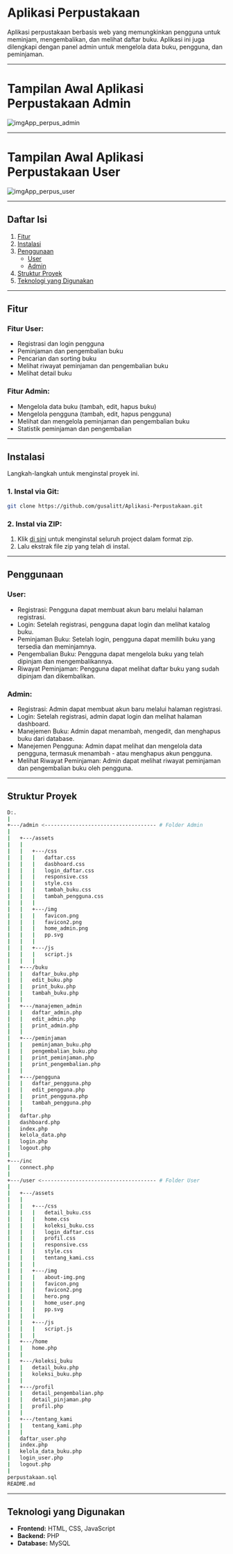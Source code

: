 # **Aplikasi Perpustakaan**

Aplikasi perpustakaan berbasis web yang memungkinkan pengguna untuk meminjam, mengembalikan, dan melihat daftar buku. Aplikasi ini juga dilengkapi dengan panel admin untuk mengelola data buku, pengguna, dan peminjaman.

---

# **Tampilan Awal Aplikasi Perpustakaan Admin**
![imgApp_perpus_admin](./admin/assets/img/home_admin.png)

---

# **Tampilan Awal Aplikasi Perpustakaan User**
![imgApp_perpus_user](./user/assets/img/home_user.png)

---

## **Daftar Isi**

1. [Fitur](#fitur)
2. [Instalasi](#instalasi)
3. [Penggunaan](#penggunaan)
   - [User](#user)
   - [Admin](#admin)
4. [Struktur Proyek](#struktur-proyek)
5. [Teknologi yang Digunakan](#teknologi-yang-digunakan)

---

## **Fitur**

### Fitur User:

- Registrasi dan login pengguna
- Peminjaman dan pengembalian buku
- Pencarian dan sorting buku
- Melihat riwayat peminjaman dan pengembalian buku
- Melihat detail buku

### Fitur Admin:

- Mengelola data buku (tambah, edit, hapus buku)
- Mengelola pengguna (tambah, edit, hapus pengguna)
- Melihat dan mengelola peminjaman dan pengembalian buku
- Statistik peminjaman dan pengembalian

---

## **Instalasi**

Langkah-langkah untuk menginstal proyek ini.

### 1. **Instal via Git**:

   ```bash
   git clone https://github.com/gusalitt/Aplikasi-Perpustakaan.git
   ```

### 2. **Instal via ZIP**:
   1. Klik [di sini](https://github.com/gusalitt/Aplikasi-Perpustakaan/archive/refs/heads/main.zip) untuk menginstal seluruh project dalam format zip.
   2. Lalu ekstrak file zip yang telah di instal.

---

## **Penggunaan**

### User:

- Registrasi: Pengguna dapat membuat akun baru melalui halaman registrasi.
- Login: Setelah registrasi, pengguna dapat login dan melihat katalog buku.
- Peminjaman Buku: Setelah login, pengguna dapat memilih buku yang tersedia dan meminjamnya.
- Pengembalian Buku: Pengguna dapat mengelola buku yang telah dipinjam dan mengembalikannya.
- Riwayat Peminjaman: Pengguna dapat melihat daftar buku yang sudah dipinjam dan dikembalikan.

### Admin:

- Registrasi: Admin dapat membuat akun baru melalui halaman registrasi.
- Login: Setelah registrasi, admin dapat login dan melihat halaman dashboard.
- Manejemen Buku: Admin dapat menambah, mengedit, dan menghapus buku dari database.
- Manejemen Pengguna: Admin dapat melihat dan mengelola data pengguna, termasuk menambah - atau menghapus akun pengguna.
- Melihat Riwayat Peminjaman: Admin dapat melihat riwayat peminjaman dan pengembalian buku oleh pengguna.

---

## **Struktur Proyek**

```bash
D:.
|
+---/admin <------------------------------------ # Folder Admin
|
|   +---/assets
|   |
|   |   +---/css
|   |   |   daftar.css
|   |   |   dasbhoard.css
|   |   |   login_daftar.css
|   |   |   responsive.css
|   |   |   style.css
|   |   |   tambah_buku.css
|   |   |   tambah_pengguna.css
|   |   |
|   |   +---/img
|   |   |   favicon.png
|   |   |   favicon2.png
|   |   |   home_admin.png
|   |   |   pp.svg
|   |   |
|   |   +---/js
|   |   |   script.js
|   |   |
|   +---/buku
|   |   daftar_buku.php
|   |   edit_buku.php
|   |   print_buku.php
|   |   tambah_buku.php
|   |
|   +---/manajemen_admin
|   |   daftar_admin.php
|   |   edit_admin.php
|   |   print_admin.php
|   |
|   +---/peminjaman
|   |   peminjaman_buku.php
|   |   pengembalian_buku.php
|   |   print_peminjaman.php
|   |   print_pengembalian.php
|   |
|   +---/pengguna
|   |   daftar_pengguna.php
|   |   edit_pengguna.php
|   |   print_pengguna.php
|   |   tambah_pengguna.php
|   |
|   daftar.php
|   dashboard.php
|   index.php
|   kelola_data.php
|   login.php
|   logout.php
|
+---/inc
|   connect.php
|
+---/user <------------------------------------- # Folder User
|
|   +---/assets
|   |
|   |   +---/css
|   |   |   detail_buku.css
|   |   |   home.css
|   |   |   koleksi_buku.css
|   |   |   login_daftar.css
|   |   |   profil.css
|   |   |   responsive.css
|   |   |   style.css
|   |   |   tentang_kami.css
|   |   |
|   |   +---/img
|   |   |   about-img.png
|   |   |   favicon.png
|   |   |   favicon2.png
|   |   |   hero.png
|   |   |   home_user.png
|   |   |   pp.svg
|   |   |
|   |   +---/js
|   |   |   script.js
|   |   |
|   +---/home
|   |   home.php
|   |
|   +---/koleksi_buku
|   |   detail_buku.php
|   |   koleksi_buku.php
|   |
|   +---/profil
|   |   detail_pengembalian.php
|   |   detail_pinjaman.php
|   |   profil.php
|   |
|   +---/tentang_kami
|   |   tentang_kami.php
|   |
|   daftar_user.php
|   index.php
|   kelola_data_buku.php
|   login_user.php
|   logout.php
|
perpustakaan.sql
README.md
```

---

## **Teknologi yang Digunakan**

- **Frontend:** HTML, CSS, JavaScript
- **Backend:** PHP
- **Database:** MySQL
